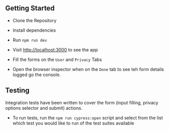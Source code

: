 ## Getting Started

- Clone the Repository

- Install dependencies

- Run `npm run dev`

- Visit [http://localhost:3000](http://localhost:3000) to see the app

- Fill the forms on the `User` and `Privacy` Tabs

- Open the browser inspector when on the `Done` tab to see teh form details logged go the console.


## Testing

Integration tests have been written to cover the form (input filling, privacy options selector and submit) actions.

- To run tests, run the `npm run cypress:open` script and select from the list which test you would like to run of the test suites available

